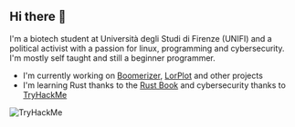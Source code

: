 ## Hi there 👋

I'm a biotech student at Università degli Studi di Firenze (UNIFI) and a political activist with a passion for linux, programming and cybersecurity. I'm mostly self taught and still a beginner programmer.

- I'm currently working on [Boomerizer](https://github.com/EuroNutellaMan/boomerizer), [LorPlot](https://github.com/EuroNutellaMan/LorPlot) and other projects
- I'm learning Rust thanks to the [Rust Book](https://doc.rust-lang.org/stable/book/title-page.html) and cybersecurity thanks to [TryHackMe](https://tryhackme.com)

![TryHackMe](https://tryhackme-badges.s3.amazonaws.com/EuroNutellaMan.png)
